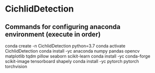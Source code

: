 # CichlidDetection

Commands for configuring anaconda environment (execute in order)
-------------------------------------------
conda create -n CichlidDetection python=3.7
conda activate CichlidDetection
conda install -yc anaconda numpy pandas opencv matplotlib tqdm pillow seaborn scikit-learn
conda install -yc conda-forge scikit-image tensorboard shapely
conda install -yc pytorch pytorch torchvision
